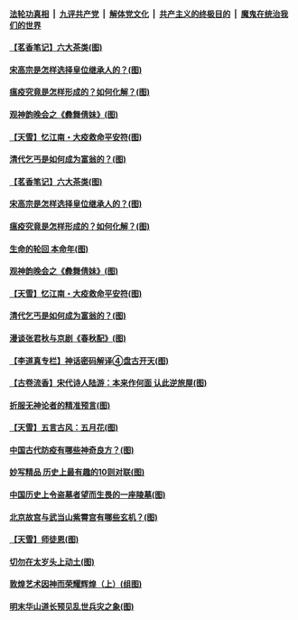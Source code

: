 ####  [法轮功真相](../../../../basic/blob/master/README.md?t=05212331) &nbsp;|&nbsp; [九评共产党](../../../../9ping.md/blob/master/README.md?t=05212331) &nbsp;|&nbsp; [解体党文化](../../../../jtdwh.md/blob/master/README.md?t=05212331)  &nbsp;|&nbsp; [共产主义的终极目的](../../../../gczydzjmd.md/blob/master/README.md?t=05212331) &nbsp;|&nbsp; [魔鬼在统治我们的世界](../../../../mgztzwmdsj.md/blob/master/README.md?t=05212331) 

#### [【茗香笔记】六大茶类(图)](../pages/p7/933648.md?t=05212331) 

#### [宋高宗是怎样选择皇位继承人的？(图)](../pages/p7/933637.md?t=05212331) 

#### [瘟疫究竟是怎样形成的？如何化解？(图)](../pages/p7/933857.md?t=05212331) 

#### [观神韵晚会之《彜舞倩妹》(图)](../pages/p7/932869.md?t=05212331) 

#### [【天雪】忆江南・大疫救命平安符(图)](../pages/p7/933649.md?t=05212331) 

#### [清代乞丐是如何成为富翁的？(图)](../pages/p7/933639.md?t=05212331) 

#### [【茗香笔记】六大茶类(图)](../pages/p7/933648.md?t=05212331) 

#### [宋高宗是怎样选择皇位继承人的？(图)](../pages/p7/933637.md?t=05212331) 

#### [瘟疫究竟是怎样形成的？如何化解？(图)](../pages/p7/933857.md?t=05212331) 

#### [生命的轮回 本命年(图)](../pages/p7/933451.md?t=05212331) 

#### [观神韵晚会之《彜舞倩妹》(图)](../pages/p7/932869.md?t=05212331) 

#### [【天雪】忆江南・大疫救命平安符(图)](../pages/p7/933649.md?t=05212331) 

#### [清代乞丐是如何成为富翁的？(图)](../pages/p7/933639.md?t=05212331) 

#### [漫谈张君秋与京剧《春秋配》(图)](../pages/p7/933445.md?t=05212331) 

#### [【李道真专栏】神话密码解译④盘古开天(图)](../pages/p7/933450.md?t=05212331) 

#### [【古卷流香】宋代诗人陆游：本来作何面 认此逆旅屋(图)](../pages/p7/933630.md?t=05212331) 

#### [折服无神论者的精准预言(图)](../pages/p7/933535.md?t=05212331) 

#### [【天雪】五言古风：五月花(图)](../pages/p7/933377.md?t=05212331) 

#### [中国古代防疫有哪些神奇良方？(图)](../pages/p7/933244.md?t=05212331) 

#### [妙写精品 历史上最有趣的10则对联(图)](../pages/p7/933248.md?t=05212331) 

#### [中国历史上令盗墓者望而生畏的一座陵墓(图)](../pages/p7/933422.md?t=05212331) 

#### [北京故宫与武当山紫霄宫有哪些玄机？(图)](../pages/p7/933246.md?t=05212331) 

#### [【天雪】师徒恩(图)](../pages/p7/933262.md?t=05212331) 

#### [切勿在太岁头上动土(图)](../pages/p7/932649.md?t=05212331) 

#### [敦煌艺术因神而荣耀辉煌（上）(组图)](../pages/p7/931718.md?t=05212331) 

#### [明末华山道长预见乱世兵灾之象(图)](../pages/p7/933355.md?t=05212331) 

